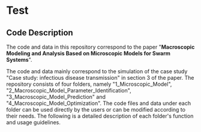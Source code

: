 # Test
## Code Description

The code and data in this repository correspond to the paper "**Macroscopic Modeling and Analysis Based on Microscopic Models for Swarm Systems**".  

The code and data mainly correspond to the simulation of the case study "Case study: infectious disease transmission" in section 3 of the paper. The repository consists of four folders, namely "1_Microscopic_Model", "2_Macroscopic_Model_Parameter_Identification", "3_Macroscopic_Model_Prediction" and "4_Macroscopic_Model_Optimization". The code files and data under each folder can be used directly by the users or can be modified according to their needs. The following is a detailed description of each folder's function and usage guidelines.


